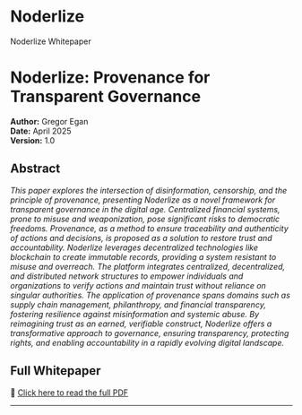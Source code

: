 # Noderlize
Noderlize Whitepaper
# Noderlize: Provenance for Transparent Governance

**Author:** Gregor Egan  
**Date:** April 2025  
**Version:** 1.0  

## Abstract  
_This paper explores the intersection of disinformation, censorship, and
the principle of provenance, presenting Noderlize as a novel framework for
transparent governance in the digital age. Centralized financial systems, prone to
misuse and weaponization, pose significant risks to democratic freedoms.
Provenance, as a method to ensure traceability and authenticity of actions and
decisions, is proposed as a solution to restore trust and accountability. Noderlize
leverages decentralized technologies like blockchain to create immutable records,
providing a system resistant to misuse and overreach. The platform integrates
centralized, decentralized, and distributed network structures to empower
individuals and organizations to verify actions and maintain trust without reliance
on singular authorities. The application of provenance spans domains such as
supply chain management, philanthropy, and financial transparency, fostering
resilience against misinformation and systemic abuse. By reimagining trust as an
earned, verifiable construct, Noderlize offers a transformative approach to
governance, ensuring transparency, protecting rights, and enabling accountability
in a rapidly evolving digital landscape._

## Full Whitepaper  
📄 [Click here to read the full PDF]([./Provenance_%20Noderlize%20for%20Transparent%20Gov.pdf](https://github.com/polyconic/Noderlize/blob/main/Provenance_%20Noderlize%20for%20Transparent%20Governance%20_%20January%202025.pdf))

---
